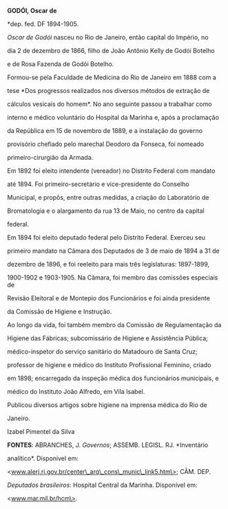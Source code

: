 **GODÓI, Oscar de**



\*dep. fed. DF 1894-1905.



*Oscar de Godói* nasceu no Rio de Janeiro, então capital do Império, no

dia 2 de dezembro de 1866, filho de João Antônio Kelly de Godói Botelho

e de Rosa Fazenda de Godói Botelho.



Formou-se pela Faculdade de Medicina do Rio de Janeiro em 1888 com a

tese *Dos progressos realizados nos diversos métodos de extração de

cálculos vesicais do homem*. No ano seguinte passou a trabalhar como

interno e médico voluntário do Hospital da Marinha e, após a proclamação

da República em 15 de novembro de 1889, e a instalação do governo

provisório chefiado pelo marechal Deodoro da Fonseca, foi nomeado

primeiro-cirurgião da Armada.



Em 1892 foi eleito intendente (vereador) no Distrito Federal com mandato

até 1894. Foi primeiro-secretário e vice-presidente do Conselho

Municipal, e propôs, entre outras medidas, a criação do Laboratório de

Bromatologia e o alargamento da rua 13 de Maio, no centro da capital

federal.



Em 1894 foi eleito deputado federal pelo Distrito Federal. Exerceu seu

primeiro mandato na Câmara dos Deputados de 3 de maio de 1894 a 31 de

dezembro de 1896, e foi reeleito para mais três legislaturas: 1897-1899,

1900-1902 e 1903-1905. Na Câmara, foi membro das comissões especiais de

Revisão Eleitoral e de Montepio dos Funcionários e foi ainda presidente

da Comissão de Higiene e Instrução.



Ao longo da vida, foi também membro da Comissão de Regulamentação da

Higiene das Fábricas; subcomissário de Higiene e Assistência Pública;

médico-inspetor do serviço sanitário do Matadouro de Santa Cruz;

professor de higiene e médico do Instituto Profissional Feminino, criado

em 1898; encarregado da inspeção médica dos funcionários municipais, e

médico do Instituto João Alfredo, em Vila Isabel.



Publicou diversos artigos sobre higiene na imprensa médica do Rio de

Janeiro.



Izabel Pimentel da Silva



**FONTES**: ABRANCHES, J. *Governos*; ASSEMB. LEGISL. RJ. *Inventário

analítico*. Disponível em:

\<www.alerj.rj.gov.br/center\_arq\_cons\_munic\_link5.htm\>; CÂM. DEP.

*Deputados brasileiros*: Hospital Central da Marinha. Disponível em:

\<www.mar.mil.br/hcm\>.

